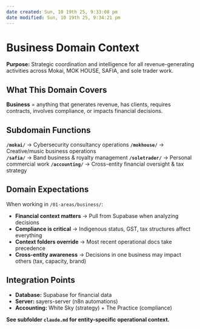 ```yaml
---
date created: Sun, 10 19th 25, 9:33:08 pm
date modified: Sun, 10 19th 25, 9:34:21 pm
---
```

# Business Domain Context

**Purpose:** Strategic coordination and intelligence for all revenue-generating activities across Mokai, MOK HOUSE, SAFIA, and sole trader work.

## What This Domain Covers

**Business** = anything that generates revenue, has clients, requires contracts, involves compliance, or impacts financial decisions.

## Subdomain Functions

**`/mokai/`** → Cybersecurity consultancy operations
**`/mokhouse/`** → Creative/music business operations  
**`/safia/`** → Band business & royalty management
**`/soletrader/`** → Personal commercial work
**`/accounting/`** → Cross-entity financial oversight & tax strategy

## Domain Expectations

When working in `/01-areas/business/`:
- **Financial context matters** → Pull from Supabase when analyzing decisions
- **Compliance is critical** → Indigenous status, GST, tax structures affect everything
- **Context folders override** → Most recent operational docs take precedence
- **Cross-entity awareness** → Decisions in one business may impact others (tax, capacity, brand)

## Integration Points

- **Database:** Supabase for financial data
- **Server:** sayers-server (n8n automations)
- **Accounting:** White Sky (strategy) + The Practice (compliance)

**See subfolder `claude.md` for entity-specific operational context.**